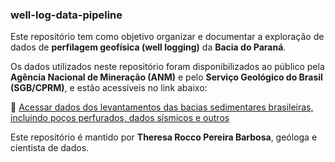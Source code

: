 ### well-log-data-pipeline

Este repositório tem como objetivo organizar e documentar a exploração de dados de **perfilagem geofísica (well logging)** da **Bacia do Paraná**.

Os dados utilizados neste repositório foram disponibilizados ao público pela **Agência Nacional de Mineração (ANM)** e pelo **Serviço Geológico do Brasil (SGB/CPRM)**, e estão acessíveis no link abaixo:

🔗 [Acessar dados dos levantamentos das bacias sedimentares brasileiras, incluindo poços perfurados, dados sísmicos e outros](https://reate.cprm.gov.br/anp/TERRESTRE)

Este repositório é mantido por **Theresa Rocco Pereira Barbosa**, geóloga e cientista de dados.
